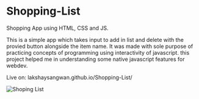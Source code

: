 # Shopping-List
Shopping App using HTML, CSS and JS.

This is a simple app which takes input to add in list and delete with the provied button alongside the item name. It was made with sole purpose of practicing concepts of programming using interactivity of javascript. this project helped me in understanding some native javascript features for webdev.

Live on: lakshaysangwan.github.io/Shopping-List/


![Shoping List](https://i.imgur.com/zgNB5DB.png)
